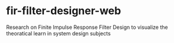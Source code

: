 # fir-filter-designer-web
Research on Finite Impulse Response Filter Design to visualize the theoratical learn in system design subjects


